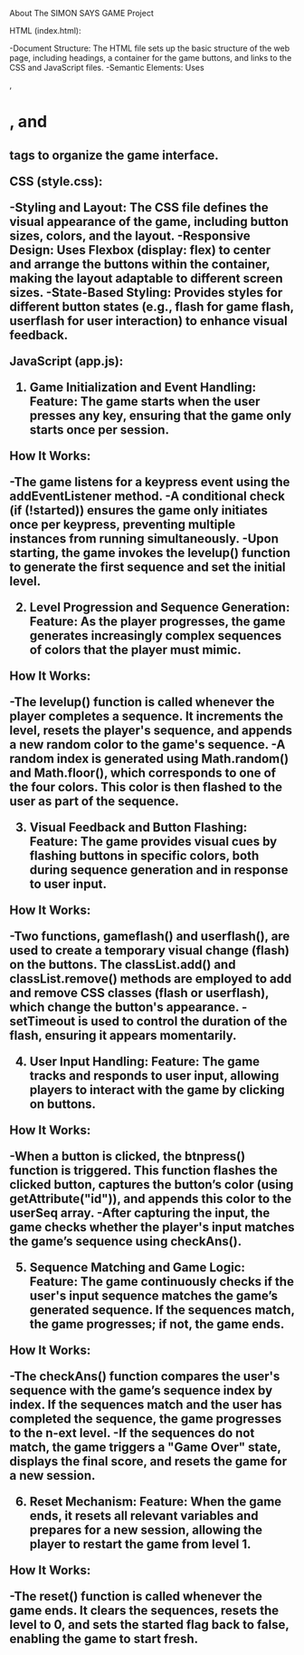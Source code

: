About The SIMON SAYS GAME Project

HTML (index.html):

-Document Structure: The HTML file sets up the basic structure of the web page, including headings, a container for the game buttons, and links to the CSS and JavaScript files.
-Semantic Elements: Uses <div>, <h1>, and <h2> tags to organize the game interface.

CSS (style.css):

-Styling and Layout: The CSS file defines the visual appearance of the game, including button sizes, colors, and the layout.
-Responsive Design: Uses Flexbox (display: flex) to center and arrange the buttons within the container, making the layout adaptable to different screen sizes.
-State-Based Styling: Provides styles for different button states (e.g., flash for game flash, userflash for user interaction) to enhance visual feedback.

JavaScript (app.js):

1. Game Initialization and Event Handling:
Feature: The game starts when the user presses any key, ensuring that the game only starts once per session.

How It Works:

-The game listens for a keypress event using the addEventListener method.
-A conditional check (if (!started)) ensures the game only initiates once per keypress, preventing multiple instances from running simultaneously.
-Upon starting, the game invokes the levelup() function to generate the first sequence and set the initial level.

2. Level Progression and Sequence Generation:
Feature: As the player progresses, the game generates increasingly complex sequences of colors that the player must mimic.

How It Works:

-The levelup() function is called whenever the player completes a sequence. It increments the level, resets the player's sequence, and appends a new random color to the game's sequence.
-A random index is generated using Math.random() and Math.floor(), which corresponds to one of the four colors. This color is then flashed to the user as part of the sequence.

3. Visual Feedback and Button Flashing:
Feature: The game provides visual cues by flashing buttons in specific colors, both during sequence generation and in response to user input.

How It Works:

-Two functions, gameflash() and userflash(), are used to create a temporary visual change (flash) on the buttons. The classList.add() and classList.remove() methods are employed to add and remove CSS classes (flash or userflash), which change the button's appearance.
-setTimeout is used to control the duration of the flash, ensuring it appears momentarily.

4. User Input Handling:
Feature: The game tracks and responds to user input, allowing players to interact with the game by clicking on buttons.

How It Works:

-When a button is clicked, the btnpress() function is triggered. This function flashes the clicked button, captures the button’s color (using getAttribute("id")), and appends this color to the userSeq array.
-After capturing the input, the game checks whether the player's input matches the game’s sequence using checkAns().

5. Sequence Matching and Game Logic:
Feature: The game continuously checks if the user's input sequence matches the game’s generated sequence. If the sequences match, the game progresses; if not, the game ends.

How It Works:

-The checkAns() function compares the user's sequence with the game’s sequence index by index. If the sequences match and the user has completed the sequence, the game progresses to the n-ext level.
-If the sequences do not match, the game triggers a "Game Over" state, displays the final score, and resets the game for a new session.

6. Reset Mechanism:
Feature: When the game ends, it resets all relevant variables and prepares for a new session, allowing the player to restart the game from level 1.

How It Works:

-The reset() function is called whenever the game ends. It clears the sequences, resets the level to 0, and sets the started flag back to false, enabling the game to start fresh.

